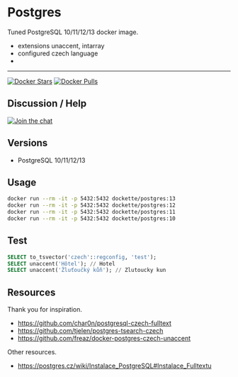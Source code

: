 # Postgres

Tuned PostgreSQL 10/11/12/13 docker image.

- extensions unaccent, intarray
- configured czech language
- 
-----

[![Docker Stars](https://img.shields.io/docker/stars/dockette/postgres.svg?style=flat)](https://hub.docker.com/r/dockette/postgres/)
[![Docker Pulls](https://img.shields.io/docker/pulls/dockette/postgres.svg?style=flat)](https://hub.docker.com/r/dockette/postgres/)

## Discussion / Help

[![Join the chat](https://img.shields.io/gitter/room/dockette/dockette.svg?style=flat-square)](https://gitter.im/dockette/dockette?utm_source=badge&utm_medium=badge&utm_campaign=pr-badge&utm_content=badge)

## Versions

- PostgreSQL 10/11/12/13

## Usage

```sh
docker run --rm -it -p 5432:5432 dockette/postgres:13
docker run --rm -it -p 5432:5432 dockette/postgres:12
docker run --rm -it -p 5432:5432 dockette/postgres:11
docker run --rm -it -p 5432:5432 dockette/postgres:10
```

## Test

```sql
SELECT to_tsvector('czech'::regconfig, 'test'); 
SELECT unaccent('Hôtel'); // Hotel
SELECT unaccent('Žluťoučký kůň'); // Zlutoucky kun 
```

## Resources

Thank you for inspiration.

- https://github.com/char0n/postgresql-czech-fulltext
- https://github.com/tjelen/postgres-tsearch-czech
- https://github.com/freaz/docker-postgres-czech-unaccent

Other resources.

- https://postgres.cz/wiki/Instalace_PostgreSQL#Instalace_Fulltextu